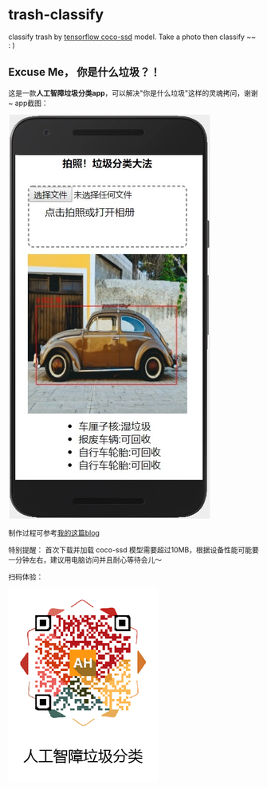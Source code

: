 # trash-classify
classify trash by [tensorflow coco-ssd](https://github.com/tensorflow/tfjs-models/tree/master/coco-ssd) model. Take a photo then classify ~~ : )

## Excuse Me， 你是什么垃圾？！
这是一款**人工智障垃圾分类app**，可以解决"你是什么垃圾"这样的灵魂拷问，谢谢~
app截图：

![垃圾截图](https://github.com/alex2wong/trash-classify/blob/master/data/ss.jpg?raw=true)

制作过程可参考[我的这篇blog](https://juejin.im/post/5d19b4956fb9a07eb3099310)

特别提醒： 首次下载并加载 coco-ssd 模型需要超过10MB，根据设备性能可能要一分钟左右，建议用电脑访问并且耐心等待会儿～

扫码体验：

![二维🐎](https://github.com/alex2wong/trash-classify/blob/master/data/qrcode.png?raw=true)
